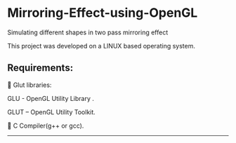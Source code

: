 # Mirroring-Effect-using-OpenGL
Simulating different shapes in two pass mirroring effect 

This project was developed on a	LINUX based operating system.

Requirements:
-----------------------------------------------------------
	Glut libraries:

  GLU - OpenGL Utility Library .
  
  GLUT – OpenGL Utility Toolkit.
  
  
	C Compiler(g++ or gcc).

------------------------------------------------------------
